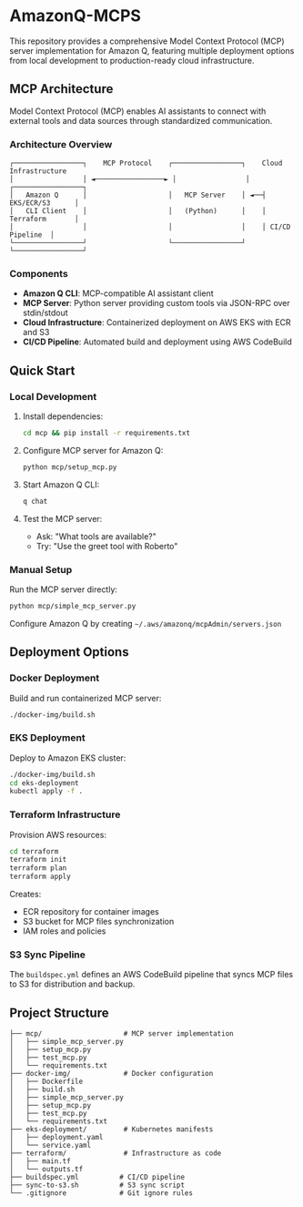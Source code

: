 # AmazonQ-MCPS
This repository provides a comprehensive Model Context Protocol (MCP) server implementation for Amazon Q, featuring multiple deployment options from local development to production-ready cloud infrastructure.

## MCP Architecture

Model Context Protocol (MCP) enables AI assistants to connect with external tools and data sources through standardized communication.

### Architecture Overview

```
┌─────────────────┐    MCP Protocol    ┌─────────────────┐    Cloud Infrastructure
│                 │ ◄─────────────────► │                 │    ┌─────────────────┐
│   Amazon Q      │                    │   MCP Server    │ ◄──┤ EKS/ECR/S3      │
│   CLI Client    │                    │   (Python)      │    │ Terraform       │
│                 │                    │                 │    │ CI/CD Pipeline  │
└─────────────────┘                    └─────────────────┘    └─────────────────┘
```

### Components

- **Amazon Q CLI**: MCP-compatible AI assistant client
- **MCP Server**: Python server providing custom tools via JSON-RPC over stdin/stdout
- **Cloud Infrastructure**: Containerized deployment on AWS EKS with ECR and S3
- **CI/CD Pipeline**: Automated build and deployment using AWS CodeBuild

## Quick Start

### Local Development

1. Install dependencies:
   ```bash
   cd mcp && pip install -r requirements.txt
   ```

2. Configure MCP server for Amazon Q:
   ```bash
   python mcp/setup_mcp.py
   ```

3. Start Amazon Q CLI:
   ```bash
   q chat
   ```

4. Test the MCP server:
   - Ask: "What tools are available?"
   - Try: "Use the greet tool with Roberto"

### Manual Setup

Run the MCP server directly:
```bash
python mcp/simple_mcp_server.py
```

Configure Amazon Q by creating `~/.aws/amazonq/mcpAdmin/servers.json`

## Deployment Options

### Docker Deployment

Build and run containerized MCP server:
```bash
./docker-img/build.sh
```

### EKS Deployment

Deploy to Amazon EKS cluster:
```bash
./docker-img/build.sh
cd eks-deployment
kubectl apply -f .
```

### Terraform Infrastructure

Provision AWS resources:
```bash
cd terraform
terraform init
terraform plan
terraform apply
```

Creates:
- ECR repository for container images
- S3 bucket for MCP files synchronization
- IAM roles and policies

### S3 Sync Pipeline

The `buildspec.yml` defines an AWS CodeBuild pipeline that syncs MCP files to S3 for distribution and backup.

## Project Structure

```
├── mcp/                    # MCP server implementation
│   ├── simple_mcp_server.py
│   ├── setup_mcp.py
│   ├── test_mcp.py
│   └── requirements.txt
├── docker-img/             # Docker configuration
│   ├── Dockerfile
│   ├── build.sh
│   ├── simple_mcp_server.py
│   ├── setup_mcp.py
│   ├── test_mcp.py
│   └── requirements.txt
├── eks-deployment/         # Kubernetes manifests
│   ├── deployment.yaml
│   └── service.yaml
├── terraform/              # Infrastructure as code
│   ├── main.tf
│   └── outputs.tf
├── buildspec.yml          # CI/CD pipeline
├── sync-to-s3.sh          # S3 sync script
└── .gitignore             # Git ignore rules
```
